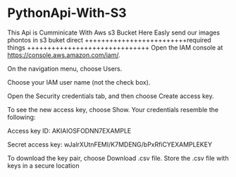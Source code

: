 # PythonApi-With-S3
 This Api is Cumminicate  With Aws s3 Bucket
 Here Easly send our images phontos in s3 buket direct
 +++++++++++++++++++++++++required things ++++++++++++++++++++++++++++++
Open the IAM console at https://console.aws.amazon.com/iam/.

On the navigation menu, choose Users.

Choose your IAM user name (not the check box).

Open the Security credentials tab, and then choose Create access key.

To see the new access key, choose Show. Your credentials resemble the following:

Access key ID: AKIAIOSFODNN7EXAMPLE

Secret access key: wJalrXUtnFEMI/K7MDENG/bPxRfiCYEXAMPLEKEY

To download the key pair, choose Download .csv file. Store the .csv file with keys in a secure location 


